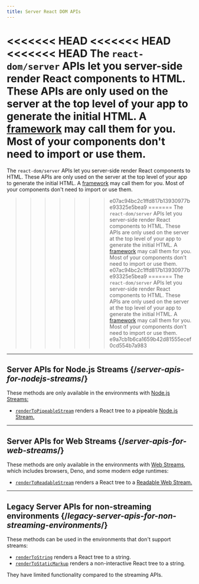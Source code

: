 ```yaml
---
title: Server React DOM APIs
---
```


<Intro>

<<<<<<< HEAD
<<<<<<< HEAD
<<<<<<< HEAD
The `react-dom/server` APIs let you server-side render React components to HTML. These APIs are only used on the server at the top level of your app to generate the initial HTML. A [framework](/learn/creating-a-react-app#full-stack-frameworks) may call them for you. Most of your components don't need to import or use them.
=======
The `react-dom/server` APIs let you server-side render React components to HTML. These APIs are only used on the server at the top level of your app to generate the initial HTML. A [framework](/learn/start-a-new-react-project#full-stack-frameworks) may call them for you. Most of your components don't need to import or use them.
>>>>>>> e07ac94bc2c1ffd817b13930977be93325e5bea9
=======
The `react-dom/server` APIs let you server-side render React components to HTML. These APIs are only used on the server at the top level of your app to generate the initial HTML. A [framework](/learn/start-a-new-react-project#full-stack-frameworks) may call them for you. Most of your components don't need to import or use them.
>>>>>>> e07ac94bc2c1ffd817b13930977be93325e5bea9
=======
The `react-dom/server` APIs let you server-side render React components to HTML. These APIs are only used on the server at the top level of your app to generate the initial HTML. A [framework](/learn/start-a-new-react-project#full-stack-frameworks) may call them for you. Most of your components don't need to import or use them.
>>>>>>> e9a7cb1b6ca1659b42d81555ecef0cd554b7a983

</Intro>

---

## Server APIs for Node.js Streams {/*server-apis-for-nodejs-streams*/}

These methods are only available in the environments with [Node.js Streams:](https://nodejs.org/api/stream.html)

* [`renderToPipeableStream`](/reference/react-dom/server/renderToPipeableStream) renders a React tree to a pipeable [Node.js Stream.](https://nodejs.org/api/stream.html)

---

## Server APIs for Web Streams {/*server-apis-for-web-streams*/}

These methods are only available in the environments with [Web Streams](https://developer.mozilla.org/en-US/docs/Web/API/Streams_API), which includes browsers, Deno, and some modern edge runtimes:

* [`renderToReadableStream`](/reference/react-dom/server/renderToReadableStream) renders a React tree to a [Readable Web Stream.](https://developer.mozilla.org/en-US/docs/Web/API/ReadableStream)

---

## Legacy Server APIs for non-streaming environments {/*legacy-server-apis-for-non-streaming-environments*/}

These methods can be used in the environments that don't support streams:

* [`renderToString`](/reference/react-dom/server/renderToString) renders a React tree to a string.
* [`renderToStaticMarkup`](/reference/react-dom/server/renderToStaticMarkup) renders a non-interactive React tree to a string.

They have limited functionality compared to the streaming APIs.
